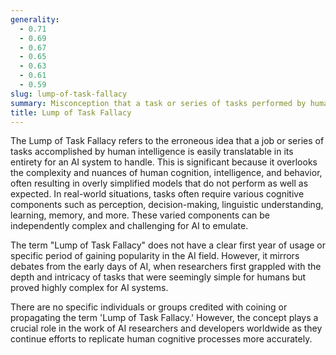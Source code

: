 ```yaml
---
generality:
  - 0.71
  - 0.69
  - 0.67
  - 0.65
  - 0.63
  - 0.61
  - 0.59
slug: lump-of-task-fallacy
summary: Misconception that a task or series of tasks performed by human intelligence can be replicated entirely by artificial intelligence.
title: Lump of Task Fallacy
---
```


The Lump of Task Fallacy refers to the erroneous idea that a job or series of tasks accomplished by human intelligence is easily translatable in its entirety for an AI system to handle. This is significant because it overlooks the complexity and nuances of human cognition, intelligence, and behavior, often resulting in overly simplified models that do not perform as well as expected. In real-world situations, tasks often require various cognitive components such as perception, decision-making, linguistic understanding, learning, memory, and more. These varied components can be independently complex and challenging for AI to emulate.

The term "Lump of Task Fallacy" does not have a clear first year of usage or specific period of gaining popularity in the AI field. However, it mirrors debates from the early days of AI, when researchers first grappled with the depth and intricacy of tasks that were seemingly simple for humans but proved highly complex for AI systems.

There are no specific individuals or groups credited with coining or propagating the term 'Lump of Task Fallacy.' However, the concept plays a crucial role in the work of AI researchers and developers worldwide as they continue efforts to replicate human cognitive processes more accurately.
